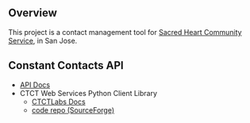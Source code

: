 ## Overview
This project is a contact management tool for 
[Sacred Heart Community Service](http://www.sacredheartcs.org/), in San Jose.


## Constant Contacts API 
* [API Docs](http://community.constantcontact.com/t5/Documentation/API-Documentation/ba-p/25125)
* CTCT Web Services Python Client Library
  * [CTCTLabs Docs](http://www.ctctlabs.com/index.php/blog/detail/ctct_web_services_python_client_library/)
  * [code repo (SourceForge)](http://sourceforge.net/projects/ctctwspylib/)
